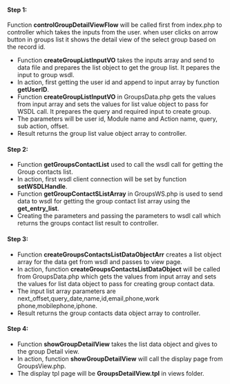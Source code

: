 #### Step 1:

Function **controlGroupDetailViewFlow** will be called first from index.php to controller which takes the inputs from the user. when user clicks on arrow button in groups list it shows the detail view of the select group based on the record id.

- Function **createGroupListInputVO** takes the inputs array and send to data file and prepares the list object to get the group list. It pepares the input to group wsdl.
- In action, first getting the user id and append to input array by function **getUserID**.
- Function **createGroupListInputVO** in GroupsData.php gets the values from input array and sets the values for list value object to pass for WSDL call. It prepares the query and required input to create group.
- The parameters will be user id, Module name and Action name, query, sub action, offset.
- Result returns the group list value object array to controller.


#### Step 2:

- Function **getGroupsContactList** used to call the wsdl call for getting the Group contacts list.
- In action, first wsdl client connection will be set by function **setWSDLHandle**.
- Function **getGroupContactSListArray** in GroupsWS.php is used to send data to wsdl for getting the group contact list array using the **get_entry_list**.
- Creating the parameters and passing the parameters to wsdl call which returns the groups contact list result to controller.


#### Step 3:

- Function **createGroupsContactsListDataObjectArr** creates a list object array for the data get from wsdl and passes to view page.
- In action, function **createGroupsContactsListDataObject** will be called from GroupsData.php which gets the values from input array and sets the values for list data object to pass for creating group contact data.
- The input list array parameters are next_offset,query_date,name,id,email,phone,work phone,mobilephone,iphone.
- Result returns the group contacts data object array to controller.


#### Step 4:

- Function **showGroupDetailView** takes the list data object and gives to the group Detail view.
- In action, function **showGroupDetailView** will call the display page from GroupsView.php.
- The display tpl page will be **GroupsDetailView.tpl** in views folder.
